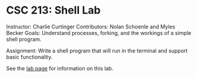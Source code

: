 # CSC 213: Shell Lab
Instructor: Charlie Curtinger
Contributors: Nolan Schoenle and Myles Becker
Goals: Understand processes, forking, and the workings of a simple shell program.

Assignment: Write a shell program that will run in the terminal and support basic functionality.

See the [lab page](http://www.cs.grinnell.edu/~curtsinger/teaching/2018S/CSC213/labs/shell.html) for information on this lab.
